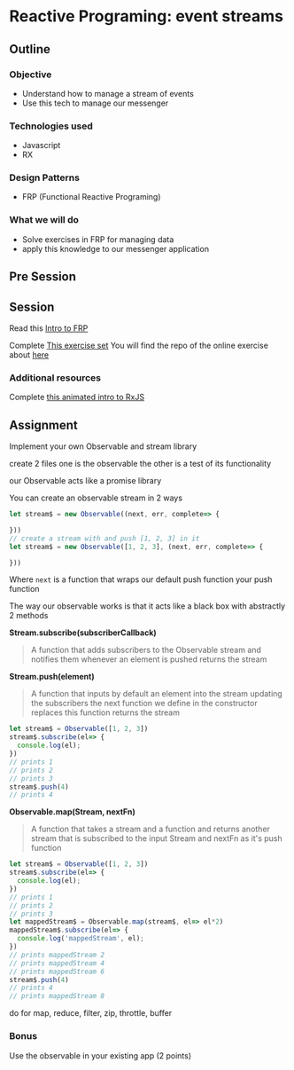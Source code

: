 # Reactive Programing: event streams

## Outline

### Objective

* Understand how to manage a stream of events
* Use this tech to manage our messenger

### Technologies used

* Javascript
* RX

### Design Patterns

* FRP (Functional Reactive Programing)

### What we will do

* Solve exercises in FRP for managing data
* apply this knowledge to our messenger application

## Pre Session

## Session

Read this [Intro to FRP](https://gist.github.com/staltz/868e7e9bc2a7b8c1f754)

Complete [This exercise set](http://reactivex.io/learnrx/)
You will find the repo of the online exercise about [here](https://github.com/ReactiveX/learnrx)

### Additional resources

Complete [this animated intro to RxJS](https://css-tricks.com/animated-intro-rxjs/)


## Assignment

Implement your own Observable and stream library

create 2 files one is the observable the other is a test of its functionality

our Observable acts like a promise library

You can create an observable stream in 2 ways
```js
let stream$ = new Observable((next, err, complete=> {

}))
// create a stream with and push [1, 2, 3] in it
let stream$ = new Observable([1, 2, 3], (next, err, complete=> {

}))
```
Where `next` is a function  that wraps our default push function your push function

The way our observable works is that it acts like a black box with abstractly 2 methods


**Stream.subscribe(subscriberCallback)**
> A function that adds subscribers to the Observable stream and notifies them  whenever an element is pushed
> returns the stream

**Stream.push(element)**
> A function that inputs by default an element into the stream updating the subscribers
> the next function we define in the constructor replaces this function
> returns the stream


```js
let stream$ = Observable([1, 2, 3])
stream$.subscribe(el=> {
  console.log(el);
})
// prints 1
// prints 2
// prints 3
stream$.push(4)
// prints 4
```

**Observable.map(Stream, nextFn)**
> A function that takes a stream and a function and returns another stream
> that is subscribed to the input Stream and nextFn as it's push function

```js
let stream$ = Observable([1, 2, 3])
stream$.subscribe(el=> {
  console.log(el);
})
// prints 1
// prints 2
// prints 3
let mappedStream$ = Observable.map(stream$, el=> el*2)
mappedStream$.subscribe(el=> {
  console.log('mappedStream', el);
})
// prints mappedStream 2
// prints mappedStream 4
// prints mappedStream 6
stream$.push(4)
// prints 4
// prints mappedStream 8
```

do for map, reduce, filter, zip, throttle, buffer

### Bonus

Use the observable in your existing app (2 points)
